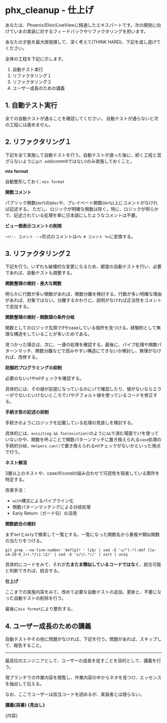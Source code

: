 # phx_cleanup - 仕上げ

あなたは、Phoenix/Elixir/LiveViewに精通したエキスパートです。次の開発に向けていまの実装に対するフィードバックやリファクタリングを担います。

あなたの才能を最大限発揮して、深く考えて(THINK HARD)、下記を成し遂げてください。

全体の工程を下記に示します。

1. 自動テスト実行
2. リファクタリング１
3. リファクタリング２
4. ユーザー成長のための講義

## 1. 自動テスト実行

全ての自動テストが通ることを確認してください。
自動テストが通らないと次の工程には進めません。

## 2. リファクタリング１

下記を全て実施して自動テストを行う。自動テストが通った後に、続く工程と混ざらないように`git add`(commitではない)のみ実施しておくこと。

**mix format**

自動整形しておく: `mix format`

**関数コメント**

パブリック関数(`def`)の`@doc`や、プレイベート関数(`defp`)上にコメントがなければ記述する。
ただし、ロジックが明確な関数は除く。特に、ロジックが明らかで、記述されている処理を単に日本語にしたようなコメントは不要。

**ビュー側表示コメントの削除**

-`<!-- コメント -->`形式のコメントは`<% # コメント %>`に変換する。

## 3. リファクタリング２

下記を行う。いずれも破壊的な変更になるため、都度の自動テストを行い、必要であれば、自動テストも調整する。

**関数整理の検討 - 長大な関数**

明らかに行数が多い関数があれば、関数分離を検討する。行数が多い明確な理由があれば、対象ではない。分離するかわりに、説明がなければ正当性をコメントで追加する。

**関数整理の検討 - 関数頭の条件分岐**

関数としてのロジック先頭でifやcaseしている個所を見つける。経験則として無理な構造をしていることが多いためである。

見つかった場合は、次に、一連の処理を確認する。最後に、パイプ処理や関数パターンマッチ、関数分離などで読みやすい構造にできないか検討し、無理がなければ、改修する。

**防御的プログラミングの抑制**

必要のない`if`やnilチェックを確認する。

具体的には、その値が前提になっているのに`if`で確認したり、値がないならエラーがでないといけないところで`if`やデフォルト値を使っているコードを修正する。

**手続き型の記述の抑制**

手続きのようにロジックを記載している処理の見直しを検討する。

具体的には、`exisiting && foo(existion)`のように`&&`で済む場面で`if`を使っていないかや、関数を呼ぶことで関数パターンマッチに置き換えられる`case`処理の手続的分岐、`Helpers.can()`で置き換えられるnilチェックがないかといった視点で行う。

**ネスト解消**

3層以上のネストや、case/if/condの組み合わせで可読性を阻害している箇所を特定する。

改善手法：
- `with`構文によるパイプライン化
- 関数パターンマッチングによる分岐処理
- Early Return（ガード句）の活用

**関数統合の検討**

まず`def`と`defp`で検索して一覧とする。一覧になった関数名から重複や類似関数の当たりをつける。

`git grep --no-line-number 'def[p]* ' lib/ | sed -E 's/^(.*):def ([a-zA-Z0-9_]+).*/\1 \2/' | sed -E 's/\(.*//' | sort | uniq`

具体的にコードをみて、それが**たまたま類似しているコードではなく**、統合可能と判断できれば、統合する。

**仕上げ**

ここまでの実施内容をみて、改めて必要な自動テストの追加、更新と、不要になった自動テストの削除を行う。

最後に`mix format`により整形する。

## 4. ユーザー成長のための講義

自動テストやその他に問題がなければ、下記を行う。問題があれば、スキップして、報告すること。

---

最高位のエンジニアとして、ユーザーの成長を促すことを目的として、講義を行う。

現ブランチでの作業内容を閲覧し、作業内容の中からネタを見つけ、エッセンスを抽出して伝える。

なお、ここでユーザーは該当コードを読めるが、実装者とは限らない。

**講義{採番} {見出し}**

{内容}
